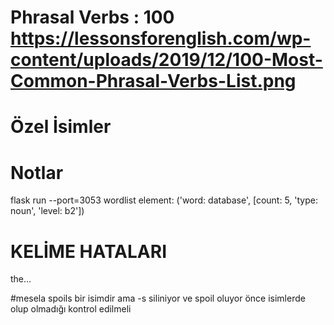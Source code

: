 # Phrasal Verbs : 100 https://lessonsforenglish.com/wp-content/uploads/2019/12/100-Most-Common-Phrasal-Verbs-List.png 
# Özel İsimler

# Notlar
flask run --port=3053
wordlist element: ('word: database', [count: 5, 'type: noun', 'level: b2'])



# KELİME HATALARI
the…

#mesela
spoils bir isimdir ama -s siliniyor ve spoil oluyor önce isimlerde olup olmadığı kontrol edilmeli



